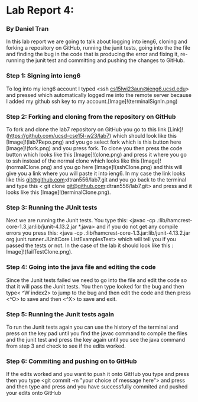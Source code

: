 # Lab Report 4:
### By Daniel Tran


In this lab report we are going to talk about logging into ieng6, cloning and forking a repository on GitHub, running the junit tests, going into the the file and finding the bug in the code that is producing the error and fixing it, re-running the junit test and committing and pushing the changes to GitHub.

### Step 1: Signing into ieng6
To log into my ieng6 account I typed <ssh cs15lwi23aun@ieng6.ucsd.edu> and pressed <enter> which automatically logged me into the remote server because I added my github ssh key to my account.[Image]!(terminalSignIn.png)


### Step 2: Forking and cloning from the repository on GitHub
To fork and clone the lab7 repository on GitHub you go to this link [Link]!(https://github.com/ucsd-cse15l-w23/lab7) which should look like this [Image]!(lab7Repo.png) and you go select fork which is this button here [Image]!(fork.png) and you press fork.
To clone you then press the code button which looks like this [Image]!(clone.png) and press it where you go to ssh instead of the normal clone which looks like this [Image]!(normalClone.png) and you go here [Image]!(sshClone.png) and this will give you a link where you will paste it into ieng6. In my case the link looks like this git@github.com:dtran556/lab7.git and you go back to the terminal and type this < git clone git@github.com:dtran556/lab7.git> and press <enter> and it looks like this [Image]!(terminalClone.png).


### Step 3: Running the JUnit tests
Next we are running the Junit tests. You type this: <cd lab7> <enter> <ls> <javac -cp .:lib/hamcrest-core-1.3.jar:lib/junit-4.13.2.jar *.java> and if you do not get any compile errors you press this: <java -cp .:lib/hamcrest-core-1.3.jar:lib/junit-4.13.2.jar org.junit.runner.JUnitCore ListExamplesTest> which will tell you if you passed the tests or not. In the case of the lab it should look like this : Image]!(failTestClone.png).


### Step 4: Going into the java file and editing the code
Since the Junit tests failed we need to go into the file and edit the code so that it will pass the Junit tests. You then type <nano ListExamples.java> looked for the bug and then type< ^W index2> to jump to the bug and then edit the code and then press <^O> to save and then <^X> <enter> to save and exit.


### Step 5: Running the Junit tests again
  To run the Junit tests again you can use the history of the terminal and press <up> on the key pad until you find the javac command to compile the files and the junit test and press the <up> key again until you see the java command from step 3 and check to see if the edits worked.


### Step 6: Commiting and pushing on to GitHub
  If the edits worked and you want to push it onto GitHub you type <git add ListExamples.java> and press <enter> then you type <git commit -m "your choice of message here"> and press <enter> and then type <git push> and press <enter> and you have successfully commited and pushed your edits onto GitHub
